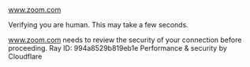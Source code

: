 www.zoom.com

Verifying you are human. This may take a few seconds.

www.zoom.com needs to review the security of your connection before proceeding.
Ray ID: 994a8529b819eb1e
Performance & security by Cloudflare
